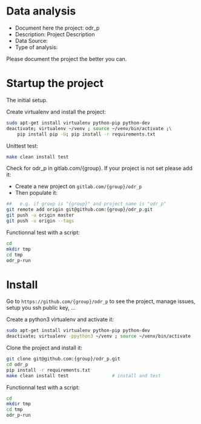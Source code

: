 # Data analysis
- Document here the project: odr_p
- Description: Project Description
- Data Source:
- Type of analysis:

Please document the project the better you can.

# Startup the project

The initial setup.

Create virtualenv and install the project:
```bash
sudo apt-get install virtualenv python-pip python-dev
deactivate; virtualenv ~/venv ; source ~/venv/bin/activate ;\
    pip install pip -U; pip install -r requirements.txt
```

Unittest test:
```bash
make clean install test
```

Check for odr_p in gitlab.com/{group}.
If your project is not set please add it:

- Create a new project on `gitlab.com/{group}/odr_p`
- Then populate it:

```bash
##   e.g. if group is "{group}" and project_name is "odr_p"
git remote add origin git@github.com:{group}/odr_p.git
git push -u origin master
git push -u origin --tags
```

Functionnal test with a script:

```bash
cd
mkdir tmp
cd tmp
odr_p-run
```

# Install

Go to `https://github.com/{group}/odr_p` to see the project, manage issues,
setup you ssh public key, ...

Create a python3 virtualenv and activate it:

```bash
sudo apt-get install virtualenv python-pip python-dev
deactivate; virtualenv -ppython3 ~/venv ; source ~/venv/bin/activate
```

Clone the project and install it:

```bash
git clone git@github.com:{group}/odr_p.git
cd odr_p
pip install -r requirements.txt
make clean install test                # install and test
```
Functionnal test with a script:

```bash
cd
mkdir tmp
cd tmp
odr_p-run
```
